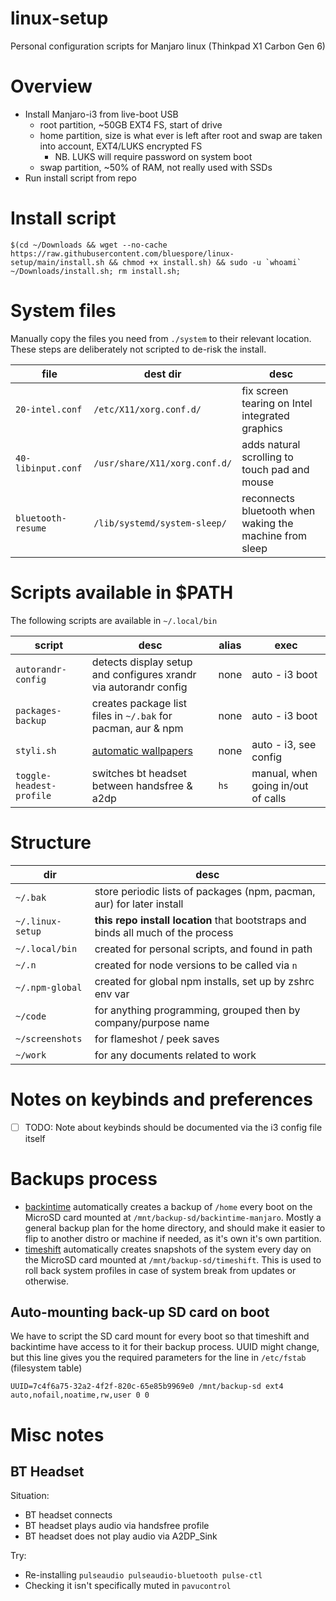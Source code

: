# linux-setup

Personal configuration scripts for Manjaro linux (Thinkpad X1 Carbon Gen 6)

# Overview 

- Install Manjaro-i3 from live-boot USB
  - root partition, ~50GB EXT4 FS, start of drive
  - home partition, size is what ever is left after root and swap are taken into account, EXT4/LUKS encrypted FS
    - NB. LUKS will require password on system boot
  - swap partition, ~50% of RAM, not really used with SSDs
- Run install script from repo

# Install script

```shell
$(cd ~/Downloads && wget --no-cache https://raw.githubusercontent.com/bluespore/linux-setup/main/install.sh && chmod +x install.sh) && sudo -u `whoami` ~/Downloads/install.sh; rm install.sh;
```

# System files 

Manually copy the files you need from `./system` to their relevant location. These steps are 
deliberately not scripted to de-risk the install.

file | dest dir | desc
--- | --- | ---
`20-intel.conf` | `/etc/X11/xorg.conf.d/` | fix screen tearing on Intel integrated graphics
`40-libinput.conf` | `/usr/share/X11/xorg.conf.d/` | adds natural scrolling to touch pad and mouse
`bluetooth-resume` | `/lib/systemd/system-sleep/` | reconnects bluetooth when waking the machine from sleep


# Scripts available in $PATH 

The following scripts are available in `~/.local/bin`

script | desc | alias | exec
--- | --- | --- | ---
`autorandr-config` | detects display setup and configures xrandr via autorandr config | none | auto - i3 boot
`packages-backup` | creates package list files in `~/.bak` for pacman, aur & npm | none | auto - i3 boot
`styli.sh` | [automatic wallpapers](https://github.com/thevinter/styli.sh) | none | auto - i3, see config
`toggle-headest-profile` | switches bt headset between handsfree & a2dp | `hs` | manual, when going in/out of calls

# Structure

dir | desc
--- | ---
`~/.bak` | store periodic lists of packages (npm, pacman, aur) for later install
`~/.linux-setup` | **this repo install location** that bootstraps and binds all much of the process
`~/.local/bin` | created for personal scripts, and found in path
`~/.n` | created for node versions to be called via `n`
`~/.npm-global` | created for global npm installs, set up by zshrc env var
`~/code` | for anything programming, grouped then by company/purpose name
`~/screenshots` | for flameshot / peek saves
`~/work` | for any documents related to work 

# Notes on keybinds and preferences  

- [ ] TODO: Note about keybinds should be documented via the i3 config file itself

# Backups process 

- [backintime](https://backintime.readthedocs.io/en/latest/) automatically creates a backup of `/home` every boot on the MicroSD card mounted at `/mnt/backup-sd/backintime-manjaro`. Mostly a general backup plan for the home directory, and should make it easier to flip to another distro or machine if needed, as it's own it's own partition.
- [timeshift](https://github.com/teejee2008/timeshift) automatically creates snapshots of the system every day on the MicroSD card mounted at `/mnt/backup-sd/timeshift`. This is used to roll back system profiles in case of system break from updates or otherwise.

## Auto-mounting back-up SD card on boot

We have to script the SD card mount for every boot so that timeshift and backintime have access 
to it for their backup process. UUID might change, but this line gives you the required parameters 
for the line in `/etc/fstab` (filesystem table)

```
UUID=7c4f6a75-32a2-4f2f-820c-65e85b9969e0 /mnt/backup-sd ext4    auto,nofail,noatime,rw,user 0 0
```

# Misc notes

## BT Headset 

Situation:
- BT headset connects
- BT headset plays audio via handsfree profile
- BT headset does not play audio via A2DP_Sink

Try:
- Re-installing `pulseaudio pulseaudio-bluetooth pulse-ctl`
- Checking it isn't specifically muted in `pavucontrol`
